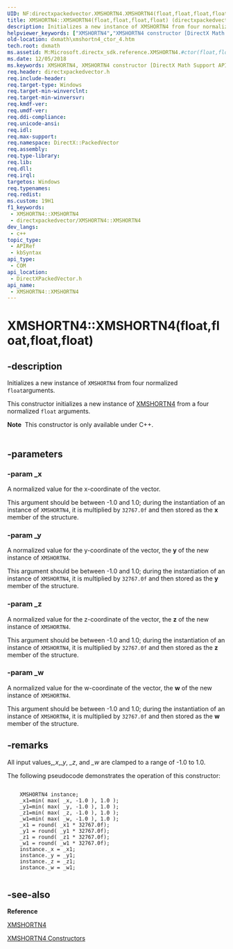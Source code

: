 ```yaml
---
UID: NF:directxpackedvector.XMSHORTN4.XMSHORTN4(float,float,float,float)
title: XMSHORTN4::XMSHORTN4(float,float,float,float) (directxpackedvector.h)
description: Initializes a new instance of XMSHORTN4 from four normalized floatarguments.
helpviewer_keywords: ["XMSHORTN4","XMSHORTN4 constructor [DirectX Math Support APIs]","XMSHORTN4 constructor [DirectX Math Support APIs]","XMSHORTN4 structure","XMSHORTN4 structure [DirectX Math Support APIs]","XMSHORTN4 constructor","XMSHORTN4.XMSHORTN4","XMSHORTN4.XMSHORTN4(float","float","float","float)","XMSHORTN4::XMSHORTN4","XMSHORTN4::XMSHORTN4(float","float","float","float)","dxmath.xmshortn4_ctor_4"]
old-location: dxmath\xmshortn4_ctor_4.htm
tech.root: dxmath
ms.assetid: M:Microsoft.directx_sdk.reference.XMSHORTN4.#ctor(float,float,float,float)
ms.date: 12/05/2018
ms.keywords: XMSHORTN4, XMSHORTN4 constructor [DirectX Math Support APIs], XMSHORTN4 constructor [DirectX Math Support APIs],XMSHORTN4 structure, XMSHORTN4 structure [DirectX Math Support APIs],XMSHORTN4 constructor, XMSHORTN4.XMSHORTN4, XMSHORTN4.XMSHORTN4(float,float,float,float), XMSHORTN4::XMSHORTN4, XMSHORTN4::XMSHORTN4(float,float,float,float), dxmath.xmshortn4_ctor_4
req.header: directxpackedvector.h
req.include-header: 
req.target-type: Windows
req.target-min-winverclnt: 
req.target-min-winversvr: 
req.kmdf-ver: 
req.umdf-ver: 
req.ddi-compliance: 
req.unicode-ansi: 
req.idl: 
req.max-support: 
req.namespace: DirectX::PackedVector
req.assembly: 
req.type-library: 
req.lib: 
req.dll: 
req.irql: 
targetos: Windows
req.typenames: 
req.redist: 
ms.custom: 19H1
f1_keywords:
 - XMSHORTN4::XMSHORTN4
 - directxpackedvector/XMSHORTN4::XMSHORTN4
dev_langs:
 - c++
topic_type:
 - APIRef
 - kbSyntax
api_type:
 - COM
api_location:
 - DirectXPackedVector.h
api_name:
 - XMSHORTN4::XMSHORTN4
---
```


# XMSHORTN4::XMSHORTN4(float,float,float,float)


## -description

Initializes a new instance of <code>XMSHORTN4</code> from four normalized <code>float</code>arguments.
    

This constructor initializes a new instance of <a href="/windows/desktop/api/directxpackedvector/ns-directxpackedvector-xmshortn4">XMSHORTN4</a> from a
	four normalized <code>float</code> arguments.
<div class="alert"><b>Note</b>  This constructor is only available under C++.
    </div><div> </div>

## -parameters

### -param _x

A normalized value for the x-coordinate of the vector.
		

This argument should be between -1.0 and 1.0; during the instantiation of
		    an instance of <code>XMSHORTN4</code>, it is multiplied by <code>32767.0f</code> and
		    then stored as the <b>x</b> member of the structure.

### -param _y

A normalized value for the y-coordinate of the vector, the <b>y</b> of the
		    new instance of <code>XMSHORTN4</code>.
		

This argument should be between -1.0 and 1.0; during the instantiation of
		    an instance of <code>XMSHORTN4</code>, it is multiplied by <code>32767.0f</code> and
		    then stored as the <b>y</b> member of the structure.

### -param _z

A normalized value for the z-coordinate of the vector, the <b>z</b> of the
		    new instance of <code>XMSHORTN4</code>.
		

This argument should be between -1.0 and 1.0; during the instantiation of
		    an instance of <code>XMSHORTN4</code>, it is multiplied by <code>32767.0f</code> and
		    then stored as the <b>z</b> member of the structure.

### -param _w

A normalized value for the w-coordinate of the vector, the <b>w</b> of the
		    new instance of <code>XMSHORTN4</code>.
		

This argument should be between -1.0 and 1.0; during the instantiation of
		    an instance of <code>XMSHORTN4</code>, it is multiplied by <code>32767.0f</code> and
		    then stored as the <b>w</b> member of the structure.

## -remarks

All input values,<i>_x</i>,<i>_y</i>, <i>_z</i>, and <i>_w</i> are
	    clamped to a range of -1.0 to 1.0.
	

The following pseudocode demonstrates the operation of this constructor:
	


```

	XMSHORTN4 instance;
	_x1=min( max( _x, -1.0 ), 1.0 );
	_y1=min( max( _y, -1.0 ), 1.0 );
	_z1=min( max( _z, -1.0 ), 1.0 );
	_w1=min( max( _w, -1.0 ), 1.0 );
	_x1 = round( _x1 * 32767.0f);
	_y1 = round( _y1 * 32767.0f);
	_z1 = round( _z1 * 32767.0f);
	_w1 = round( _w1 * 32767.0f);
	instance._x = _x1;
	instance._y = _y1;
	instance._z = _z1;
	instance._w = _w1;
	
```

## -see-also

<b>Reference</b>



<a href="/windows/desktop/api/directxpackedvector/ns-directxpackedvector-xmshortn4">XMSHORTN4</a>



<a href="/windows/desktop/dxmath/xmshortn4-ctor">XMSHORTN4 Constructors</a>

